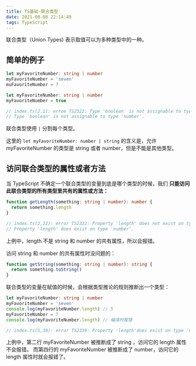 ```yaml
---
title: TS基础-联合类型
date: 2021-08-08 22:14:49
tags: TypeScript
---
```


联合类型（Union Types) 表示取值可以为多种类型中的一种。

## 简单的例子

```ts
let myFavoriteNumber: string | number
myFavoriteNumber = 'seven'
muFavoriteNumber = 7
```

```ts
let myFavoriteNumber: string | number
myFavoriteNumber = true

// index.ts(2.1): erroe TS2322: Type 'boolean' is not assignable to type 'string | number'.
// Type 'boolean' is not assignable to type 'number'.
```

<!-- more -->

联合类型使用 `|` 分割每个类型。

这里的 `let myFavoriteNumber: number | string` 的含义是，允许 myFavoriteNumber 的类型是 string 或者 number，但是不能是其他类型。

## 访问联合类型的属性或者方法

当 TypeScript 不确定一个联合类型的变量到底是哪个类型的时候，我们 **只能访问此联合类型的所有类型里共有的属性或方法：**

```ts
function getLength(something: string | number): number {
  return something.length
}

// index.ts(2,22): error TS2322: Property 'length' does not exist on type 'string | number'.
// Property 'length' does exist on type 'number'.
```

上例中，length 不是 string 和 number 的共有属性，所以会报错。

访问 string 和 number 的共有属性时没问题的：

```ts
function getString(something: string | number): string {
  return something.toString()
}
```

联合类型的变量在赋值的时候，会根据类型推论的规则推断出一个类型：

```ts
let myFavoriteNumber: string | number
myFavoriteNumber = 'seven'
console.log(myFavoriteNumber.length) // 5
myFavoriteNumber = 7
console.log(myFavoriteNumber.length) // 编译时报错

// index.ts(5,30): error TS2339: Property 'length'does exist on type 'number'.
```

上例中，第二行 myFavoriteNumber 被推断成了 string ，访问它的 length 属性不会报错。
而第四行的 myFavoriteNumber 被推断成了 number，访问它的 length 属性时就会报错了。
